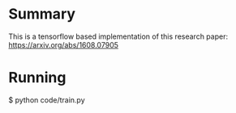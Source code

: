 # Summary
This is a tensorflow based implementation of this research paper:  https://arxiv.org/abs/1608.07905

# Running

$ python code/train.py
